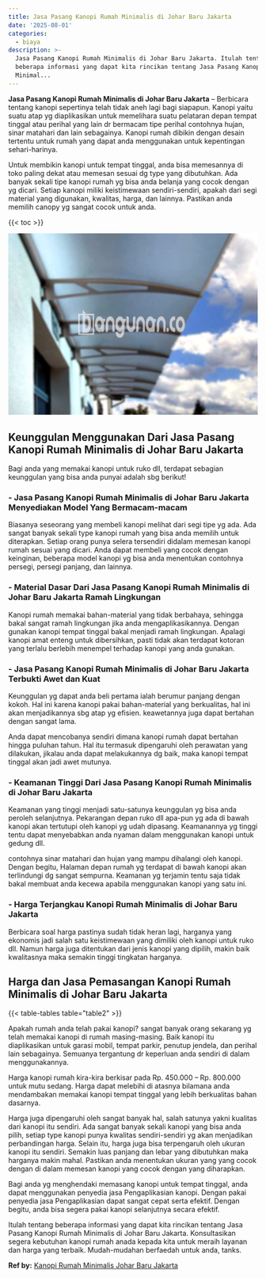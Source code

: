 ```yaml
---
title: Jasa Pasang Kanopi Rumah Minimalis di Johar Baru Jakarta
date: '2025-08-01'
categories:
  - biaya
description: >-
  Jasa Pasang Kanopi Rumah Minimalis di Johar Baru Jakarta. Itulah tentang
  beberapa informasi yang dapat kita rincikan tentang Jasa Pasang Kanopi Rumah
  Minimal...
---
```


**Jasa Pasang Kanopi Rumah Minimalis di Johar Baru Jakarta** – Berbicara tentang kanopi sepertinya telah tidak aneh lagi bagi siapapun. Kanopi yaitu suatu atap yg diaplikasikan untuk memelihara suatu pelataran depan tempat tinggal atau perihal yang lain dr bermacam tipe perihal contohnya hujan, sinar matahari dan lain sebagainya. Kanopi rumah dibikin dengan desain tertentu untuk rumah yang dapat anda menggunakan untuk kepentingan sehari-harinya.

Untuk membikin kanopi untuk tempat tinggal, anda bisa memesannya di toko paling dekat atau memesan sesuai dg type yang dibutuhkan. Ada banyak sekali tipe kanopi rumah yg bisa anda belanja yang cocok dengan yg dicari. Setiap kanopi miliki keistimewaan sendiri-sendiri, apakah dari segi material yang digunakan, kwalitas, harga, dan lainnya. Pastikan anda memilih canopy yg sangat cocok untuk anda.

{{< toc >}}

![Jasa Pasang Kanopi Rumah Minimalis di Johar Baru Jakarta](/images/harga-kanopi-minimalis-21.png)

## Keunggulan Menggunakan Dari Jasa Pasang Kanopi Rumah Minimalis di Johar Baru Jakarta

Bagi anda yang memakai kanopi untuk ruko dll, terdapat sebagian keunggulan yang bisa anda punyai adalah sbg berikut!

### \- Jasa Pasang Kanopi Rumah Minimalis di Johar Baru Jakarta Menyediakan Model Yang Bermacam-macam

Biasanya seseorang yang membeli kanopi melihat dari segi tipe yg ada. Ada sangat banyak sekali type kanopi rumah yang bisa anda memilih untuk diterapkan. Setiap orang punya selera tersendiri didalam memesan kanopi rumah sesuai yang dicari. Anda dapat membeli yang cocok dengan keinginan, beberapa model kanopi yg bisa anda menentukan contohnya persegi, persegi panjang, dan lainnya.

### \- Material Dasar Dari Jasa Pasang Kanopi Rumah Minimalis di Johar Baru Jakarta Ramah Lingkungan

Kanopi rumah memakai bahan-material yang tidak berbahaya, sehingga bakal sangat ramah lingkungan jika anda mengaplikasikannya. Dengan gunakan kanopi tempat tinggal bakal menjadi ramah lingkungan. Apalagi kanopi amat enteng untuk dibersihkan, pasti tidak akan terdapat kotoran yang terlalu berlebih menempel terhadap kanopi yang anda gunakan.

### \- Jasa Pasang Kanopi Rumah Minimalis di Johar Baru Jakarta Terbukti Awet dan Kuat

Keunggulan yg dapat anda beli pertama ialah berumur panjang dengan kokoh. Hal ini karena kanopi pakai bahan-material yang berkualitas, hal ini akan menjadikannya sbg atap yg efisien. keawetannya juga dapat bertahan dengan sangat lama.

Anda dapat mencobanya sendiri dimana kanopi rumah dapat bertahan hingga puluhan tahun. Hal itu termasuk dipengaruhi oleh perawatan yang dilakukan, jikalau anda dapat melakukannya dg baik, maka kanopi tempat tinggal akan jadi awet mutunya.

### \- Keamanan Tinggi Dari Jasa Pasang Kanopi Rumah Minimalis di Johar Baru Jakarta

Keamanan yang tinggi menjadi satu-satunya keunggulan yg bisa anda peroleh selanjutnya. Pekarangan depan ruko dll apa-pun yg ada di bawah kanopi akan tertutupi oleh kanopi yg udah dipasang. Keamanannya yg tinggi tentu dapat menyebabkan anda nyaman dalam menggunakan kanopi untuk gedung dll.

contohnya sinar matahari dan hujan yang mampu dihalangi oleh kanopi. Dengan begitu, Halaman depan rumah yg terdapat di bawah kanopi akan terlindungi dg sangat sempurna. Keamanan yg terjamin tentu saja tidak bakal membuat anda kecewa apabila menggunakan kanopi yang satu ini.

### \- Harga Terjangkau Kanopi Rumah Minimalis di Johar Baru Jakarta

Berbicara soal harga pastinya sudah tidak heran lagi, harganya yang ekonomis jadi salah satu keistimewaan yang dimiliki oleh kanopi untuk ruko dll. Namun harga juga ditentukan dari jenis kanopi yang dipilih, makin baik kwalitasnya maka semakin tinggi tingkatan harganya.

## Harga dan Jasa Pemasangan Kanopi Rumah Minimalis di Johar Baru Jakarta

{{< table-tables table="table2" >}}

Apakah rumah anda telah pakai kanopi? sangat banyak orang sekarang yg telah memakai kanopi di rumah masing-masing. Baik kanopi itu diaplikasikan untuk garasi mobil, tempat parkir, penutup jendela, dan perihal lain sebagainya. Semuanya tergantung dr keperluan anda sendiri di dalam menggunakannya.

Harga kanopi rumah kira-kira berkisar pada Rp. 450.000 – Rp. 800.000 untuk mutu sedang. Harga dapat melebihi di atasnya bilamana anda mendambakan memakai kanopi tempat tinggal yang lebih berkualitas bahan dasarnya.

Harga juga dipengaruhi oleh sangat banyak hal, salah satunya yakni kualitas dari kanopi itu sendiri. Ada sangat banyak sekali kanopi yang bisa anda pilih, setiap type kanopi punya kwalitas sendiri-sendiri yg akan menjadikan perbandingan harga. Selain itu, harga juga bisa terpengaruh oleh ukuran kanopi itu sendiri. Semakin luas panjang dan lebar yang dibutuhkan maka harganya makin mahal. Pastikan anda menentukan ukuran yang yang cocok dengan di dalam memesan kanopi yang cocok dengan yang diharapkan.

Bagi anda yg menghendaki memasang kanopi untuk tempat tinggal, anda dapat menggunakan penyedia jasa Pengaplikasian kanopi. Dengan pakai penyedia jasa Pengaplikasian dapat sangat cepat serta efektif. Dengan begitu, anda bisa segera pakai kanopi selanjutnya secara efektif.

Itulah tentang beberapa informasi yang dapat kita rincikan tentang Jasa Pasang Kanopi Rumah Minimalis di Johar Baru Jakarta. Konsultasikan segera kebutuhan kanopi rumah anada kepada kita untuk meraih layanan dan harga yang terbaik. Mudah-mudahan berfaedah untuk anda, tanks.

**Ref by:**  [Kanopi Rumah Minimalis Johar Baru Jakarta](https://id.wikipedia.org/wiki/Kanopi)
